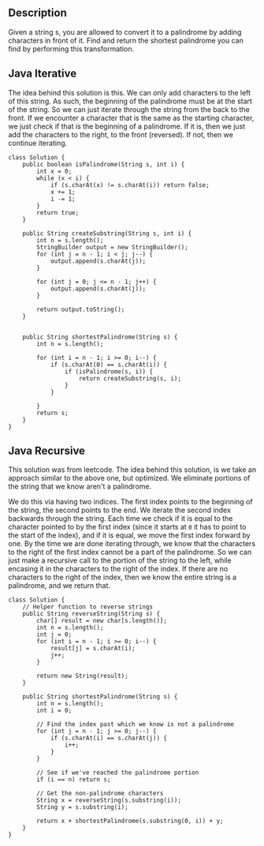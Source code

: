 ## Description

Given a string s, you are allowed to convert it to a palindrome by adding characters in front of it. Find and return the shortest palindrome you can find by performing this transformation.

## Java Iterative

The idea behind this solution is this. We can only add characters to the left of this string. As such, the beginning of the palindrome must be at the start of the string. So we can just iterate through the string from the back to the front. If we encounter a character that is the same as the starting character, we just check if that is the beginning of a palindrome. If it is, then we just add the characters to the right, to the front (reversed). If not, then we continue iterating.

```
class Solution {
    public boolean isPalindrome(String s, int i) {
        int x = 0;
        while (x < i) {
            if (s.charAt(x) != s.charAt(i)) return false;
            x += 1;
            i -= 1;
        }
        return true;
    }
    
    public String createSubstring(String s, int i) {
        int n = s.length();
        StringBuilder output = new StringBuilder();
        for (int j = n - 1; i < j; j--) {
            output.append(s.charAt(j));
        }
        
        for (int j = 0; j <= n - 1; j++) {
            output.append(s.charAt(j));
        }
        
        return output.toString();
    }
    
    
    public String shortestPalindrome(String s) {
        int n = s.length();
        
        for (int i = n - 1; i >= 0; i--) {
            if (s.charAt(0) == s.charAt(i)) {
                if (isPalindrome(s, i)) {
                    return createSubstring(s, i);                    
                }
            }

        }
        return s;
    }
}
```

## Java Recursive

This solution was from leetcode. The idea behind this solution, is we take an approach similar to the above one, but optimized. We eliminate portions of the string that we know aren't a palindrome.

We do this via having two indices. The first index points to the beginning of the string, the second points to the end. We iterate the second index backwards through the string. Each time we check if it is equal to the character pointed to by the first index (since it starts at `0` it has to point to the start of the index), and if it is equal, we move the first index forward by one. By the time we are done iterating through, we know that the characters to the right of the first index cannot be a part of the palindrome. So we can just make a recursive call to the portion of the string to the left, while encasing it in the characters to the right of the index. If there are no characters to the right of the index, then we know the entire string is a palindrome, and we return that.

```
class Solution {
    // Helper function to reverse strings
    public String reverseString(String s) {
        char[] result = new char[s.length()];
        int n = s.length();
        int j = 0;
        for (int i = n - 1; i >= 0; i--) {
            result[j] = s.charAt(i);
            j++;
        }
        
        return new String(result);
    }
    
    public String shortestPalindrome(String s) {
        int n = s.length();
        int i = 0;
        
        // Find the index past which we know is not a palindrome
        for (int j = n - 1; j >= 0; j--) {
            if (s.charAt(i) == s.charAt(j)) {
                i++;
            }
        }
        
        // See if we've reached the palindrome portion
        if (i == n) return s;
        
        // Get the non-palindrome characters
        String x = reverseString(s.substring(i));
        String y = s.substring(i);
        
        return x + shortestPalindrome(s.substring(0, i)) + y;
    }
}
```
